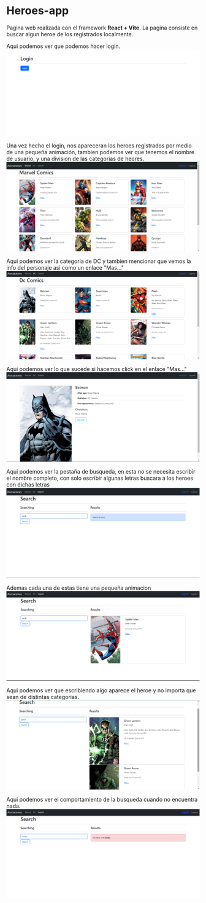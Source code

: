# Heroes-app

Pagina web realizada con el framework **React + Vite**.
La pagina consiste en buscar algun heroe de los registrados localmente.

Aqui podemos ver que podemos hacer login.
![Login page](img/github-image1.png)

Una vez hecho el login, nos apareceran los heroes registrados por medio de una 
pequeña animación, tambien podemos ver que tenemos el nombre de usuario, y una 
division de las categorias de heores.
![Heroes page](img/github-image2.png)

Aqui podemos ver la categoria de DC y tambien mencionar que vemos la info del personaje
asi como un enlace "Mas..."
![Categories heroes](img/github-image3.png)

Aqui podemos ver lo que sucede si hacemos click en el enlace "Mas..."
![Card heroe](img/github-image4.png)

Aqui podemos ver la pestaña de busqueda, en esta no se necesita escribir el nombre completo,
con solo escribir algunas letras buscara a los heroes con dichas letras
![Search heroes](img/github-image5.png)

Ademas cada una de estas tiene una pequeña animacion
![Search heroe](img/github-image6.png)

Aqui podemos ver que escribiendo algo aparece el heroe y no importa que sean de 
distintas categorias.
![Different search](img/github-image7.png)

Aqui podemos ver el comportamiento de la busqueda cuando no encuentra nada.
![Heroe not found](img/github-image8.png)

